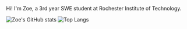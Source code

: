 Hi! I'm Zoe, a 3rd year SWE student at Rochester Institute of Technology.

![Zoe's GitHub stats](https://github-readme-stats.vercel.app/api?username=zizz-0&show_icons=true&hide=stars&bg_color=00000000&title_color=3fb1d4&text_color=70449c&hide_rank=true&ring_color=824db8&icon_color=3fb1d4)
![Top Langs](https://github-readme-stats.vercel.app/api/top-langs/?username=zizz-0&layout=compact&bg_color=00000000&title_color=3fb1d4&text_color=70449c&size_weight=0.5&count_weight=0.5)
